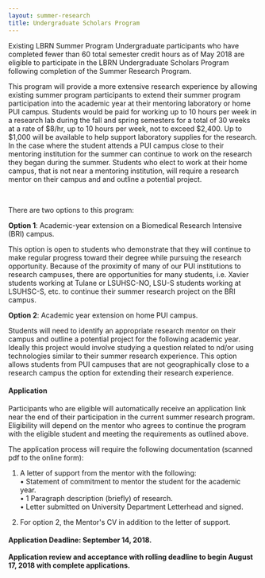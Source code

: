 ```yaml
---
layout: summer-research
title: Undergraduate Scholars Program
---
```


Existing LBRN Summer Program Undergraduate participants who have completed fewer than 60 total semester credit hours as of May 2018 are eligible to participate in the LBRN Undergraduate Scholars Program following completion of the Summer Research Program.

This program will provide a more extensive research experience by allowing existing summer program participants to extend their summer program participation into the academic year at their mentoring laboratory or home PUI campus. Students would be paid for working up to 10 hours per week in a research lab during the fall and spring semesters for a total of 30 weeks at a rate of $8/hr, up to 10 hours per week, not to exceed $2,400. Up to $1,000 will be available to help support laboratory supplies for the research. In the case where the student attends a PUI campus close to their mentoring institution for the summer can continue to work on the research they began during the summer. Students who elect to work at their home campus, that is not near a mentoring institution, will require a research mentor on their campus and and outline a potential project.

<br>

There are two options to this program:  

**Option 1**: Academic-year extension on a Biomedical Research Intensive (BRI) campus.

This option is open to students who demonstrate that they will continue to make regular progress toward their degree while pursuing the research opportunity. Because of the proximity of many of our PUI institutions to research campuses, there are opportunities for many students, i.e. Xavier students working at Tulane or LSUHSC-NO, LSU-S students working at LSUHSC-S, etc. to continue their summer research project on the BRI campus.  

**Option 2**: Academic year extension on home PUI campus. 

Students will need to identify an appropriate research mentor on their campus and outline a potential project for the following academic year. Ideally this project would involve studying a question related to nd/or using technologies similar to their summer research experience. This option allows students from PUI campuses that are not geographically close to a research campus the option for extending their research experience.  


#### **Application** ####

Participants who are eligible will automatically receive an application link near the end of their participation in the current summer research program. Eligibility will depend on the mentor who agrees to continue the program with the eligible student and meeting the requirements as outlined above.

The application process will require the following documentation (scanned pdf to the online form):

1. A letter of support from the mentor with the following:  
	• Statement of commitment to mentor the student for the academic year.  
	• 1 Paragraph description (briefly) of research.  
	• Letter submitted on University Department Letterhead and signed.  

2. For option 2, the Mentor's CV in addition to the letter of support.  

<div class="alert alert-warning alert-block">
  <h4><strong>Application Deadline: September 14, 2018.<br><br>
  Application review and acceptance with rolling deadline to begin August 17, 2018 with complete applications.</strong></h4>
</div>

